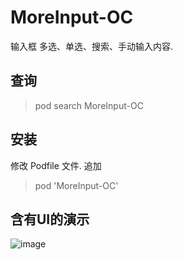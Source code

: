 # MoreInput-OC
输入框 多选、单选、搜索、手动输入内容.
## 查询
> pod search MoreInput-OC
> 


## 安装
修改 Podfile 文件. 追加 
> pod 'MoreInput-OC'
> 



## 含有UI的演示
![image](https://github.com/HenryGaoGH/MoreInput-OC/blob/main/演示/use.gif)
